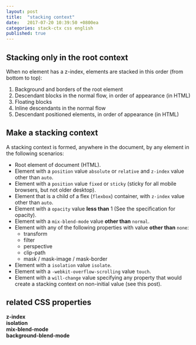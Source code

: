 ```yaml
---
layout: post
title:  "stacking context"
date:   2017-07-20 10:39:50 +0800ea
categories: stack-ctx css english
published: true
---
```


## Stacking only in the root context

When no element has a z-index, elements are stacked in this order (from bottom to top):

1. Background and borders of the root element
2. Descendant blocks in the normal flow, in order of appearance (in HTML)
3. Floating blocks
4. Inline descendants in the normal flow
5. Descendant positioned elements, in order of appearance (in HTML)

## Make a stacking context

A stacking context is formed, anywhere in the document, by any element in the following scenarios:

- Root element of document (HTML).
- Element with a `position` value `absolute` or `relative` and `z-index` value other than `auto`.
- Element with a `position` value `fixed` or `sticky` (sticky for all mobile browsers, but not older desktop).
- Element that is a child of a flex (`flexbox`) container, with `z-index` value other than `auto`.
- Element with a `opacity` value **less than** 1 (See the specification for opacity).
- Element with a `mix-blend-mode` value **other than** `normal`.
- Element with any of the following properties with value **other than** `none`:
   - transform
   - filter
   - perspective
   - clip-path
   - mask / mask-image / mask-border
- Element with a `isolation` value `isolate`.
- Element with a `-webkit-overflow-scrolling` value `touch`.
- Element with a `will-change` value specifying any property that would create a stacking context on non-initial value (see this post).

## related CSS properties

**z-index**<br/>
**isolation**<br/>
**mix-blend-mode**<br/>
**background-blend-mode**<br/>

